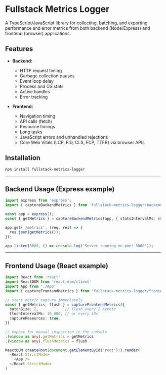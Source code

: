 # Fullstack Metrics Logger

A TypeScript/JavaScript library for collecting, batching, and exporting performance and error metrics from both backend (Node/Express) and frontend (browser) applications.

## Features
- **Backend:**
  - HTTP request timing
  - Garbage collection pauses
  - Event loop delay
  - Process and OS stats
  - Active handles
  - Error tracking

- **Frontend:**
  - Navigation timing
  - API calls (fetch)
  - Resource timings
  - Long tasks
  - JavaScript errors and unhandled rejections
  - Core Web Vitals (LCP, FID, CLS, FCP, TTFB) via browser APIs

## Installation

```
npm install fullstack-metrics-logger
```

---

## Backend Usage (Express example)

```typescript
import express from 'express';
import { captureBackendMetrics } from 'fullstack-metrics-logger/backend';

const app = express();
const { getMetrics } = captureBackendMetrics(app, { statsIntervalMs: 60000 });

app.get('/metrics', (req, res) => {
  res.json(getMetrics());
});

app.listen(3000, () => console.log('Server running on port 3000'));
```

---

## Frontend Usage (React example)

```typescript
import React from 'react'
import ReactDOM from 'react-dom/client'
import App from './App'
import { captureFrontendMetrics } from "fullstack-metrics-logger/frontend";

// start metric capture immediately
const { getMetrics, flush } = captureFrontendMetrics({
  batchSize: 2,            // flush every 2 events
  flushIntervalMs: 10_000, // or every 10s
  captureResources: true,
})

// expose for manual inspection in the console
;(window as any).getMetrics = getMetrics
;(window as any).flushMetrics = flush

ReactDOM.createRoot(document.getElementById('root')!).render(
  <React.StrictMode>
    <App />
  </React.StrictMode>
)
```
